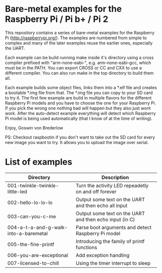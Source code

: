 Bare-metal examples for the Raspberry Pi / Pi b+ / Pi 2
======================================================

This repository contains a series of bare-metal examples for the
Raspberry Pi (http://raspberrypi.org/). The examples are numbered from
simple to complex and many of the later examples reuse the earlier
ones, especially the UART.

Each example can be build running make inside it's directory using a
cross compiler prefixed with "arm-none-eabi-", e.g. arm-none-eabi-gcc,
which must be in the PATH. You can export CROSS or CC and CXX to use a
different compiler. You can also run make in the top directory to
build them all.

Each example builds some object files, links them into a *.elf file
and creates a bootable *.img file from that. The *.img file you can
copy to your SD card to try it. The first few example are build in
multiple flavors for the different Raspberry Pi models and you have
to choose the one for your Raspberry Pi. If you pick the wrong one
nothing bad will happen but they also just wont work. After the
auto-detect example everything will detect which Raspberry Pi model is
being used automatically (that I know of at the time of writing).

Enjoy,
	Goswin von Brederlow

PS: Checkout raspbootin if you don't want to take out the SD card
for every new image you want to try. It allows you to upload the image
over serial.

List of examples
================

| Directory  | Description |
| ---------- | ----------- |
| 001-twinkle-twinkle-little-led | Turn the activity LED repeadetly on and off forever |
| 002-hello-lo-lo-lo | Output some text on the UART and then echo all input |
| 003-can-you-c-me | Output some text on the UART and then echo input (in C) |
| 004-a-t-a-and-g-walk-into-a-baremetal | Parse boot arguments and detect Raspberry Pi model |
| 005-the-fine-printf | Introducing the family of printf functions |
| 006-you-are-exceptional | Add exception handling |
| 007-licensed-to-chill | Using the timer interrupt to sleep |
